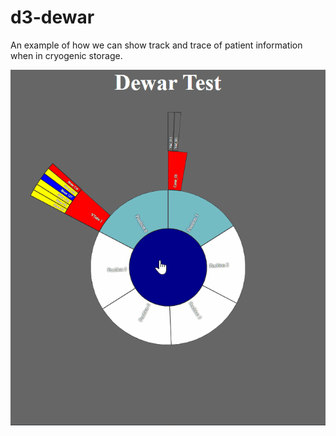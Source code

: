 # d3-dewar
An example of how we can show track and trace of patient information when in cryogenic storage.

![Dewar image](dewar.gif)

